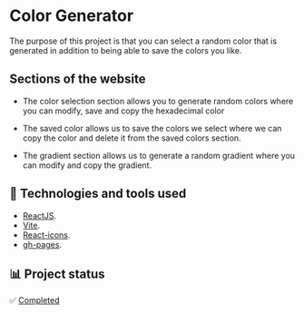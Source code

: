 # Color Generator

The purpose of this project is that you can select a random color that is generated in addition to being able to save the colors you like.

## Sections of the website

- The color selection section allows you to generate random colors where you can modify, save and copy the hexadecimal color

- The saved color allows us to save the colors we select where we can copy the color and delete it from the saved colors section.

- The gradient section allows us to generate a random gradient where you can modify and copy the gradient.

## 🚀 Technologies and tools used

- [ReactJS](https://es.react.dev/).
- [Vite](https://vitejs.dev/).
- [React-icons](https://www.npmjs.com/package/react-icons).
- [gh-pages](https://www.npmjs.com/package/gh-pages).

## 📊 Project status

✅ [Completed](https://bryangrandon.github.io/Random-Color-Generation/)
